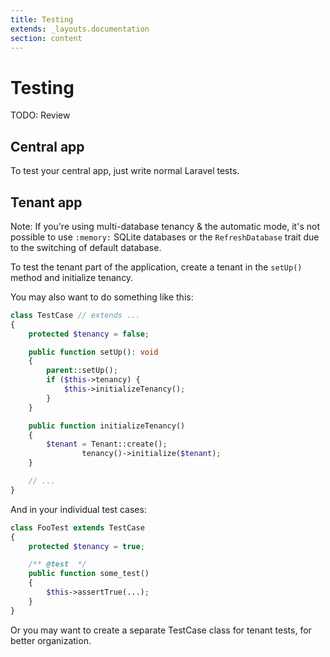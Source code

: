 ```yaml
---
title: Testing
extends: _layouts.documentation
section: content
---
```


# Testing

TODO: Review

## Central app

To test your central app, just write normal Laravel tests.

## Tenant app

Note: If you're using multi-database tenancy & the automatic mode, it's not possible to use `:memory:` SQLite databases or the `RefreshDatabase` trait due to the switching of default database.

To test the tenant part of the application, create a tenant in the `setUp()` method and initialize tenancy.

You may also want to do something like this:

```php
class TestCase // extends ...
{
    protected $tenancy = false;

    public function setUp(): void
    {
    	parent::setUp();
        if ($this->tenancy) {
            $this->initializeTenancy();
        }
    }

    public function initializeTenancy()
    {
        $tenant = Tenant::create();
				tenancy()->initialize($tenant);
    }

    // ...
}
```

And in your individual test cases:

```php
class FooTest extends TestCase
{
    protected $tenancy = true;

    /** @test  */
    public function some_test()
    {
        $this->assertTrue(...);
    }
}
```

Or you may want to create a separate TestCase class for tenant tests, for better organization.
